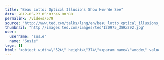 ```yaml
---
title: "Beau Lotto: Optical Illusions Show How We See"
date: 2012-05-23 05:03:46 00:00
permalink: /videos/579
source: "http://www.ted.com/talks/lang/en/beau_lotto_optical_illusions_show_how_we_see.html"
thumbnail: "http://images.ted.com/images/ted/120975_389x292.jpg"
user:
  username: "susie"
  name: "Susie"
tags: []
html: "<object width=\"526\" height=\"374\"><param name=\"wmode\" value=\"transparent\"><param name=\"movie\" value=\"http://video.ted.com/assets/player/swf/EmbedPlayer.swf\"><param name=\"allowFullScreen\" value=\"true\"><param name=\"allowScriptAccess\" value=\"always\"><param name=\"wmode\" value=\"transparent\"><param name=\"bgColor\" value=\"#ffffff\"><param name=\"flashvars\" value=\"vh=288&amp;ap=0&amp;vu=http://download.ted.com/talks/BeauLotto_2009G-320k.mp4&amp;su=http://images.ted.com/images/ted/tedindex/embed-posters/BeauLotto-2009.embed_thumbnail.jpg&amp;vw=512\"><embed src=\"http://video.ted.com/assets/player/swf/EmbedPlayer.swf\" pluginspace=\"http://www.macromedia.com/go/getflashplayer\" type=\"application/x-shockwave-flash\" wmode=\"transparent\" bgcolor=\"#ffffff\" width=\"526\" height=\"374\" allowfullscreen=\"true\" allowscriptaccess=\"always\" flashvars=\"vh=288&amp;ap=0&amp;vu=http://download.ted.com/talks/BeauLotto_2009G-320k.mp4&amp;su=http://images.ted.com/images/ted/tedindex/embed-posters/BeauLotto-2009.embed_thumbnail.jpg&amp;vw=512\"></embed></object>"
---
```


